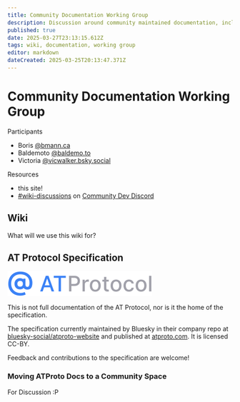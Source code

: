 ```yaml
---
title: Community Documentation Working Group
description: Discussion around community maintained documentation, including this wiki
published: true
date: 2025-03-27T23:13:15.612Z
tags: wiki, documentation, working group
editor: markdown
dateCreated: 2025-03-25T20:13:47.371Z
---
```


# Community Documentation Working Group

Participants
* Boris [@bmann.ca](https://bsky.app/profile/bmann.ca)
* Baldemoto [@baldemo.to](https://bsky.app/profile/baldemo.to)
* Victoria [@vicwalker.bsky.social](https://bsky.app/profile/vicwalker.bsky.social)

Resources
* this site!
* [#wiki-discussions](https://discord.com/channels/1097580399187738645/1288609400432627816) on [Community Dev Discord](https://discord.atprotocol.dev)

## Wiki

What will we use this wiki for?

## AT Protocol Specification

![atprotocol.svg](/assets/atprotocol.svg)

This is not full documentation of the AT Protocol, nor is it the home of the specification.

The specification currently maintained by Bluesky in their company repo at [bluesky-social/atproto-website](https://github.com/bluesky-social/atproto-website) and published at [atproto.com](https://atproto.com/). It is licensed CC-BY.

Feedback and contributions to the specification are welcome!

### Moving ATProto Docs to a Community Space

For Discussion :P